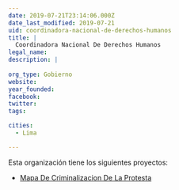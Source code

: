 ```yaml
---
date: 2019-07-21T23:14:06.000Z
date_last_modified: 2019-07-21
uid: coordinadora-nacional-de-derechos-humanos
title: |
  Coordinadora Nacional De Derechos Humanos
legal_name: 
description: |
  
org_type: Gobierno
website: 
year_founded: 
facebook: 
twitter: 
tags:

cities: 
  - Lima

---
```


Esta organización tiene los siguientes proyectos:

- [Mapa De Criminalizacion De La Protesta](/proyectos/mapa-de-criminalizacion-de-la-protesta)
